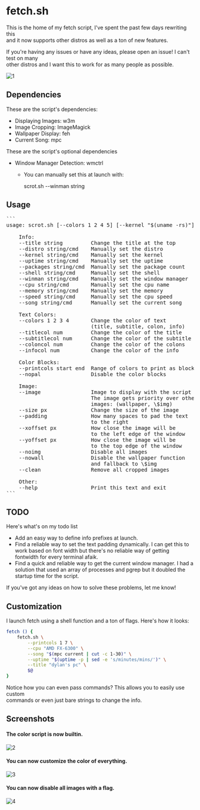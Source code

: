 # fetch.sh

This is the home of my fetch script, I've spent the past few days rewriting this
<br/> and it now supports other distros as well as a ton of new features.

If you're having any issues or have any ideas, please open an issue! I can't test on many
<br/> other distros and I want this to work for as many people as possible.

![1](https://sr.ht/5aNV.png)


## Dependencies

These are the script's dependencies:

-  Displaying Images: w3m
-  Image Cropping: ImageMagick
-  Wallpaper Display: feh
-  Current Song: mpc

These are the script's optional dependencies
-  Window Manager Detection: wmctrl
    - You can manually set this at launch with:


        scrot.sh --winman string


## Usage

<pre>
```
usage: scrot.sh [--colors 1 2 4 5] [--kernel "$(uname -rs)"]

    Info:
    --title string         Change the title at the top
    --distro string/cmd    Manually set the distro
    --kernel string/cmd    Manually set the kernel
    --uptime string/cmd    Manually set the uptime
    --packages string/cmd  Manually set the package count
    --shell string/cmd     Manually set the shell
    --winman string/cmd    Manually set the window manager
    --cpu string/cmd       Manually set the cpu name
    --memory string/cmd    Manually set the memory
    --speed string/cmd     Manually set the cpu speed
    --song string/cmd      Manually set the current song

    Text Colors:
    --colors 1 2 3 4       Change the color of text
                           (title, subtitle, colon, info)
    --titlecol num         Change the color of the title
    --subtitlecol num      Change the color of the subtitle
    --coloncol num         Change the color of the colons
    --infocol num          Change the color of the info

    Color Blocks:
    --printcols start end  Range of colors to print as blocks
    --nopal                Disable the color blocks

    Image:
    --image                Image to display with the script
                           The image gets priority over other
                           images: (wallpaper, \$img)
    --size px              Change the size of the image
    --padding              How many spaces to pad the text
                           to the right
    --xoffset px           How close the image will be
                           to the left edge of the window
    --yoffset px           How close the image will be
                           to the top edge of the window
    --noimg                Disable all images
    --nowall               Disable the wallpaper function
                           and fallback to \$img
    --clean                Remove all cropped images

    Other:
    --help                 Print this text and exit
```
</pre>


## TODO

Here's what's on my todo list

- Add an easy way to define info prefixes at launch.
- Find a reliable way to set the text padding dynamically. I can get this to
  <br/> work based on font width but there's no reliable way of getting
  <br/> fontwidth for every terminal afaik.
- Find a quick and reliable way to get the current window manager. I had a
  <br/> solution that used an array of processes and pgrep but it doubled the
  <br/> startup time for the script.

If you've got any ideas on how to solve these problems, let me know!


## Customization

I launch fetch using a shell function and a ton of flags. Here's how it looks:

```sh
fetch () {
    fetch.sh \
        --printcols 1 7 \
        --cpu "AMD FX-6300" \
        --song "$(mpc current | cut -c 1-30)" \
        --uptime "$(uptime -p | sed -e 's/minutes/mins/')" \
        --title "dylan's pc" \
        $@
}
```

Notice how you can even pass commands? This allows you to easily use custom
<br/> commands or even just bare strings to change the info.


## Screenshots

#### The color script is now builtin.
![2](https://sr.ht/Z9hZ.png)

#### You can now customize the color of everything.
![3](https://sr.ht/hy7m.png)

#### You can now disable all images with a flag.
![4](https://sr.ht/zujR.png)
